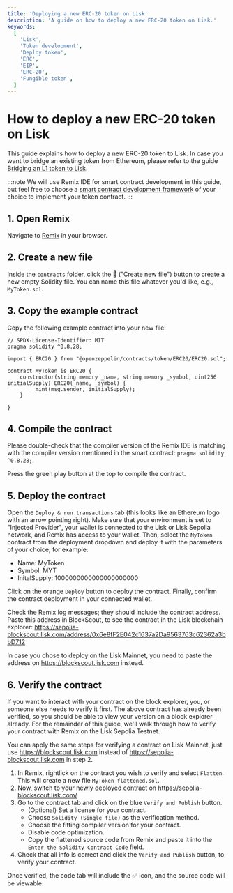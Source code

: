 ```yaml
---
title: 'Deploying a new ERC-20 token on Lisk'
description: 'A guide on how to deploy a new ERC-20 token on Lisk.'
keywords:
  [
    'Lisk',
    'Token development',
    'Deploy token',
    'ERC',
    'EIP',
    'ERC-20',
    'Fungible token',
  ]
---
```


# How to deploy a new ERC-20 token on Lisk

This guide explains how to deploy a new ERC-20 token to Lisk.
In case you want to bridge an existing token from Ethereum, please refer to the guide [Bridging an L1 token to Lisk](../add-token-to-lisk).

:::note
We will use Remix IDE for smart contract development in this guide, but feel free to choose a [smart contract development framework](/category/building-on-lisk/deploying-smart-contract) of your choice to implement your token contract.
:::

## 1. Open Remix

Navigate to [Remix](https://remix.ethereum.org) in your browser.

## 2. Create a new file

Inside the `contracts` folder, click the 📄 ("Create new file") button to create a new empty Solidity file.
You can name this file whatever you'd like, e.g., `MyToken.sol`.

## 3. Copy the example contract

Copy the following example contract into your new file:

```solidity
// SPDX-License-Identifier: MIT
pragma solidity ^0.8.28;

import { ERC20 } from "@openzeppelin/contracts/token/ERC20/ERC20.sol";

contract MyToken is ERC20 {
    constructor(string memory _name, string memory _symbol, uint256 initialSupply) ERC20(_name, _symbol) {
        _mint(msg.sender, initialSupply);
    }
    
}
```

## 4. Compile the contract

Please double-check that the compiler version of the Remix IDE is matching  with the compiler version mentioned in the smart contract: `pragma solidity ^0.8.28;`.

Press the green play button at the top to compile the contract.

## 5. Deploy the contract

Open the `Deploy & run transactions` tab (this looks like an Ethereum logo with an arrow pointing right).
Make sure that your environment is set to "Injected Provider", your wallet is connected to the Lisk or Lisk Sepolia network, and Remix has access to your wallet.
Then, select the `MyToken` contract from the deployment dropdown and deploy it with the parameters of your choice, for example:

- Name: MyToken
- Symbol: MYT
- InitalSupply: 1000000000000000000000

Click on the orange `Deploy` button to deploy the contract.
Finally, confirm the contract deployment in your connected wallet.

Check the Remix log messages; they should include the contract address.
Paste this address in BlockScout, to see the contract in the Lisk blockchain explorer: https://sepolia-blockscout.lisk.com/address/0x6e8fF2E042c1637a2Da9563763c62362a3bbD712

In case you chose to deploy on the Lisk Mainnet, you need to paste the address on https://blockscout.lisk.com instead.

## 6. Verify the contract

If you want to interact with your contract on the block explorer, you, or someone else needs to verify it first.
The above contract has already been verified, so you should be able to view your version on a block explorer already.
For the remainder of this guide, we'll walk through how to verify your contract with Remix on the Lisk Sepolia Testnet.

You can apply the same steps for verifying a contract on Lisk Mainnet, just use https://blockscout.lisk.com instead of https://sepolia-blockscout.lisk.com in step 2.

1. In Remix, rightlick on the contract you wish to verify and select `Flatten`.
  This will create a new file `MyToken_flattened.sol`.
2. Now, switch to your [newly deployed contract](https://sepolia-blockscout.lisk.com/address/0x6e8fF2E042c1637a2Da9563763c62362a3bbD712) on https://sepolia-blockscout.lisk.com/
3. Go to the contract tab and click on the blue `Verify and Publish` button.
    - (Optional) Set a license for your contract.
    - Choose `Solidity (Single file)` as the verification method.
    - Choose the fitting compiler version for your contract.
    - Disable code optimization.
    - Copy the flattened source code from Remix and paste it into the `Enter the Solidity Contract Code` field.
4. Check that all info is correct and click the `Verify and Publish` button, to verify your contract.
  
  Once verified, the code tab will include the ✅ icon, and the source code will be viewable.
